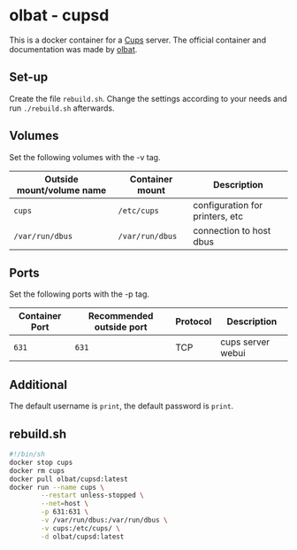 # olbat - cupsd

This is a docker container for a [Cups](../cups.md) server.
The official container and documentation was made by [olbat](https://hub.docker.com/r/olbat/cupsd).

## Set-up

Create the file `rebuild.sh`.
Change the settings according to your needs and run `./rebuild.sh` afterwards.

## Volumes

Set the following volumes with the -v tag.

| Outside mount/volume name | Container mount | Description                     |
| ------------------------- | --------------- | ------------------------------- |
| `cups`                    | `/etc/cups`     | configuration for printers, etc |
| `/var/run/dbus`           | `/var/run/dbus` | connection to host dbus         |

## Ports

Set the following ports with the -p tag.

| Container Port | Recommended outside port | Protocol | Description       |
| -------------- | ------------------------ | -------- | ----------------- |
| `631`          | `631`                    | TCP      | cups server webui |

## Additional

The default username is `print`, the default password is `print`.

## rebuild.sh

```sh
#!/bin/sh
docker stop cups
docker rm cups
docker pull olbat/cupsd:latest
docker run --name cups \
        --restart unless-stopped \
        --net=host \
        -p 631:631 \
        -v /var/run/dbus:/var/run/dbus \
        -v cups:/etc/cups/ \
        -d olbat/cupsd:latest
```
